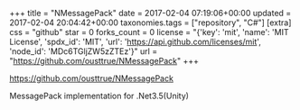 +++
title = "NMessagePack"
date = 2017-02-04 07:19:06+00:00
updated = 2017-02-04 20:04:42+00:00
taxonomies.tags = ["repository", "C#"]
[extra]
css = "github"
star = 0
forks_count = 0
license = "{'key': 'mit', 'name': 'MIT License', 'spdx_id': 'MIT', 'url': 'https://api.github.com/licenses/mit', 'node_id': 'MDc6TGljZW5zZTEz'}"
url = "https://github.com/ousttrue/NMessagePack"
+++

<https://github.com/ousttrue/NMessagePack>

MessagePack implementation for .Net3.5(Unity)
